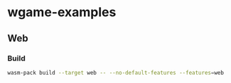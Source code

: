 # wgame-examples

## Web

### Build

```sh
wasm-pack build --target web -- --no-default-features --features=web
```
